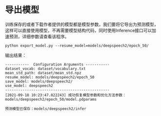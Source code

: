# 导出模型

训练保存的或者下载作者提供的模型都是模型参数，我们要将它导出为预测模型，这样可以直接使用模型，不再需要模型结构代码，同时使用Inference接口可以加速预测，详细参数请查看该程序。
```shell
python export_model.py --resume_model=models/deepspeech2/epoch_50/
```

输出结果：
```
-----------  Configuration Arguments -----------
dataset_vocab: dataset/vocabulary.txt
mean_std_path: dataset/mean_std.npz
resume_model: models/deepspeech2/epoch_50
save_model: models/deepspeech2/
use_model: deepspeech2
------------------------------------------------
[2021-09-18 10:23:47.022243] 成功恢复模型参数和优化方法参数：models/deepspeech2/epoch_50/model.pdparams

预测模型已保存：models/deepspeech2/infer
```